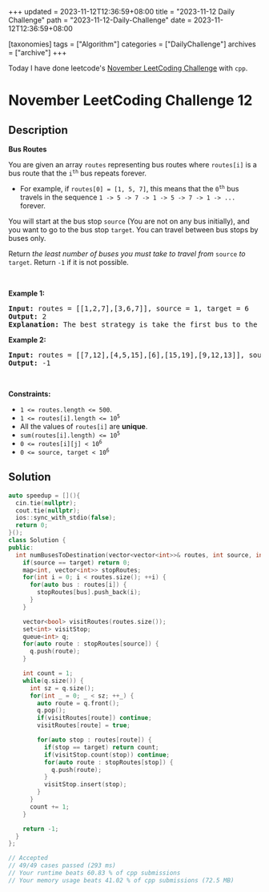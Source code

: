 +++
updated = 2023-11-12T12:36:59+08:00
title = "2023-11-12 Daily Challenge"
path = "2023-11-12-Daily-Challenge"
date = 2023-11-12T12:36:59+08:00

[taxonomies]
tags = ["Algorithm"]
categories = ["DailyChallenge"]
archives = ["archive"]
+++

Today I have done leetcode's [November LeetCoding Challenge](https://leetcode.com/problems/bus-routes/) with `cpp`.

<!-- more -->

# November LeetCoding Challenge 12

## Description

**Bus Routes**

<p>You are given an array <code>routes</code> representing bus routes where <code>routes[i]</code> is a bus route that the <code>i<sup>th</sup></code> bus repeats forever.</p>

<ul>
	<li>For example, if <code>routes[0] = [1, 5, 7]</code>, this means that the <code>0<sup>th</sup></code> bus travels in the sequence <code>1 -&gt; 5 -&gt; 7 -&gt; 1 -&gt; 5 -&gt; 7 -&gt; 1 -&gt; ...</code> forever.</li>
</ul>

<p>You will start at the bus stop <code>source</code> (You are not on any bus initially), and you want to go to the bus stop <code>target</code>. You can travel between bus stops by buses only.</p>

<p>Return <em>the least number of buses you must take to travel from </em><code>source</code><em> to </em><code>target</code>. Return <code>-1</code> if it is not possible.</p>

<p>&nbsp;</p>
<p><strong class="example">Example 1:</strong></p>

<pre>
<strong>Input:</strong> routes = [[1,2,7],[3,6,7]], source = 1, target = 6
<strong>Output:</strong> 2
<strong>Explanation:</strong> The best strategy is take the first bus to the bus stop 7, then take the second bus to the bus stop 6.
</pre>

<p><strong class="example">Example 2:</strong></p>

<pre>
<strong>Input:</strong> routes = [[7,12],[4,5,15],[6],[15,19],[9,12,13]], source = 15, target = 12
<strong>Output:</strong> -1
</pre>

<p>&nbsp;</p>
<p><strong>Constraints:</strong></p>

<ul>
	<li><code>1 &lt;= routes.length &lt;= 500</code>.</li>
	<li><code>1 &lt;= routes[i].length &lt;= 10<sup>5</sup></code></li>
	<li>All the values of <code>routes[i]</code> are <strong>unique</strong>.</li>
	<li><code>sum(routes[i].length) &lt;= 10<sup>5</sup></code></li>
	<li><code>0 &lt;= routes[i][j] &lt; 10<sup>6</sup></code></li>
	<li><code>0 &lt;= source, target &lt; 10<sup>6</sup></code></li>
</ul>


## Solution

``` cpp
auto speedup = [](){
  cin.tie(nullptr);
  cout.tie(nullptr);
  ios::sync_with_stdio(false);
  return 0;
}();
class Solution {
public:
  int numBusesToDestination(vector<vector<int>>& routes, int source, int target) {
    if(source == target) return 0;
    map<int, vector<int>> stopRoutes;
    for(int i = 0; i < routes.size(); ++i) {
      for(auto bus : routes[i]) {
        stopRoutes[bus].push_back(i);
      }
    }

    vector<bool> visitRoutes(routes.size());
    set<int> visitStop;
    queue<int> q;
    for(auto route : stopRoutes[source]) {
      q.push(route);
    }

    int count = 1;
    while(q.size()) {
      int sz = q.size();
      for(int _ = 0; _ < sz; ++_) {
        auto route = q.front();
        q.pop();
        if(visitRoutes[route]) continue;
        visitRoutes[route] = true;

        for(auto stop : routes[route]) {
          if(stop == target) return count;
          if(visitStop.count(stop)) continue;
          for(auto route : stopRoutes[stop]) {
            q.push(route);
          }
          visitStop.insert(stop);
        }
      }
      count += 1;
    }

    return -1;
  }
};

// Accepted
// 49/49 cases passed (293 ms)
// Your runtime beats 60.83 % of cpp submissions
// Your memory usage beats 41.02 % of cpp submissions (72.5 MB)
```
